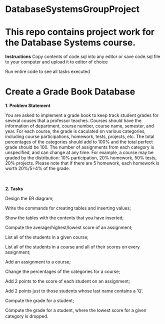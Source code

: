 # DatabaseSystemsGroupProject

# This repo contains project work for the Database Systems course.

**Instructions** 
Copy contents of code.sql into any editor or save code.sql file to your computer and upload it to editor of choice 

Run entire code to see all tasks executed 


#  Create a Grade Book Database

**1. Problem Statement**
   
You are asked to implement a grade book to keep track student grades for several couses that a professor teaches. Courses should have the information of department, course number, course name, semester, and year.  For each course, the grade is caculated on various categories, including course participations, homework, tests, projects, etc.  The total percentages of the categories should add to 100% and the total perfect grade should be 100. The number of assignments from each category is unspecified, and can change at any time.  For example, a course may be graded by the distribution: 10% participation, 20% homework, 50% tests, 20% projects. Please note that if there are 5 homework, each homework is worth 20%/5=4% of the grade.

　

**2. Tasks**
   
Design the ER diagram;

Write the commands for creating tables and inserting values;

Show the tables with the contents that you have inserted;

Compute the average/highest/lowest score of an assignment;

List all of the students in a given course;

List all of the students in a course and all of their scores on every assignment;

Add an assignment to a course;

Change the percentages of the categories for a course;

Add 2 points to the score of each student on an assignment;

Add 2 points just to those students whose last name contains a ‘Q’.

Compute the grade for a student;

Compute the grade for a student, where the lowest score for a given category is dropped.
　
